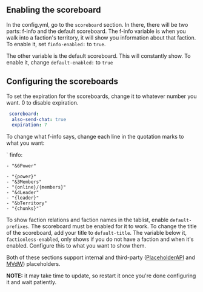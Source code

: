 ## Enabling the scoreboard
In the config.yml, go to the `scoreboard` section. In there, there will be two parts: f-info and the default scoreboard. The f-info variable is when you walk into a faction's territory, it will show you information about that faction. To enable it, set `finfo-enabled:` to `true`.

The other variable is the default scoreboard. This will constantly show. To enable it, change `default-enabled:` to `true`

## Configuring the scoreboards
To set the expiration for the scoreboards, change it to whatever number you want. 0 to disable expiration.

```yaml
 scoreboard:
  also-send-chat: true
  expiration: 7
```


To change what f-info says, change each line in the quotation marks to what you want:

`  finfo:

    - "&6Power"

    - "{power}"
    - "&3Members"
    - "{online}/{members}"
    - "&4Leader"
    - "{leader}"
    - "&bTerritory"
    - "{chunks}"`

To show faction relations and faction names in the tablist, enable `default-prefixes`. The scoreboard must be enabled for it to work. To change the title of the scoreboard, add your title to `default-title`. The variable below it, `factionless-enabled`, only shows if you do not have a faction and when it's enabled. Configure this to what you want to show them.

Both of these sections support internal and third-party ([PlaceholderAPI](https://www.spigotmc.org/resources/placeholderapi.6245/) and [MVdW](https://www.spigotmc.org/resources/mvdwplaceholderapi.11182/)) placeholders.

**NOTE:** it may take time to update, so restart it once you're done configuring it and wait patiently.
